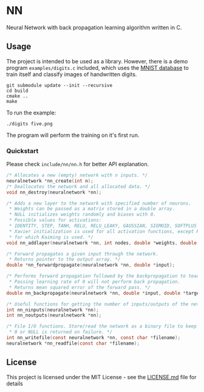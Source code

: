 # NN
Neural Network with back propagation learning algorithm written in C.

## Usage
The project is intended to be used as a library.
However, there is a demo program `examples/digits.c` included, which uses
the [MNIST database](http://yann.lecun.com/exdb/mnist/)
to train itself and classify images of handwritten digits.

```
git submodule update --init --recursive
cd build
cmake ..
make
```

To run the example:
```
./digits five.png
```

The program will perform the training on it's first run.

### Quickstart
Please check `include/nn/nn.h` for better API explanation.
```c
/* Allocates a new (empty) network with n inputs. */
neuralnetwork *nn_create(int n);
/* Deallocates the network and all allocated data. */
void nn_destroy(neuralnetwork *nn);

/* Adds a new layer to the network with specified number of neurons.
 * Weights can be passed as a matrix stored in a double array.
 * NULL initializes weights randomly and biases with 0. 
 * Possible values for activations: 
 * IDENTITY, STEP, TANH, RELU, RELU_LEAKY, GAUSSIAN, SIGMOID, SOFTPLUS 
 * Xavier initialization is used for all activation functions, except RELUs,
 * for which Kaiming is used. */
void nn_addlayer(neuralnetwork *nn, int nodes, double *weights, double *biases, int activation);

/* Forward propagates a given input through the network.
 * Returns pointer to the output array. */
double *nn_forwardpropagate(neuralnetwork *nn, double *input);

/* Performs forward propagation followed by the backpropagation to teach the network. 
 * Passing learning rate of 0 will not perform back propagation. 
 * Returns mean squared error of the forward pass. */
double nn_backpropagate(neuralnetwork *nn, double *input, double *target, double learningrate);

/* Useful functions for getting the number of inputs/outputs of the network. */
int nn_ninputs(neuralnetwork *nn);
int nn_noutputs(neuralnetwork *nn);

/* File I/O functions. Store/read the network as a binary file to keep the double precision.
 * 0 or NULL is returned on failure. */
int nn_writefile(const neuralnetwork *nn, const char *filename);
neuralnetwork *nn_readfile(const char *filename);
```

## License
This project is licensed under the MIT License - see the [LICENSE.md](LICENSE.md) file for details
